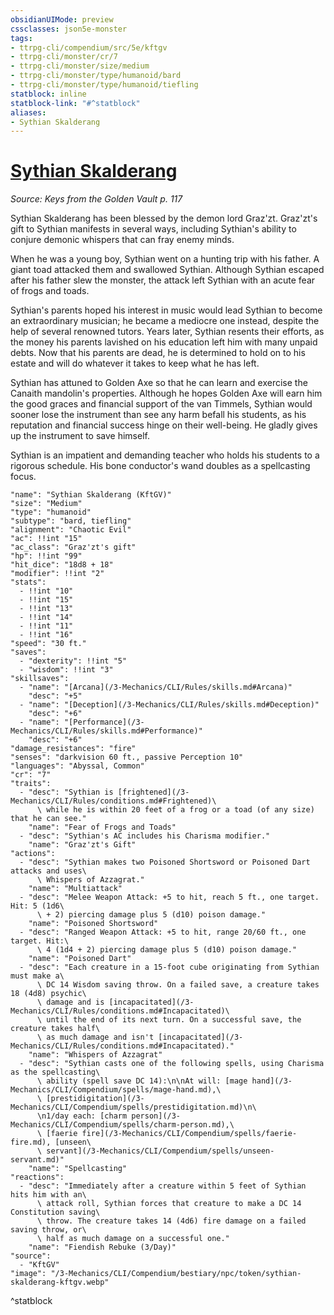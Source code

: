 ```yaml
---
obsidianUIMode: preview
cssclasses: json5e-monster
tags:
- ttrpg-cli/compendium/src/5e/kftgv
- ttrpg-cli/monster/cr/7
- ttrpg-cli/monster/size/medium
- ttrpg-cli/monster/type/humanoid/bard
- ttrpg-cli/monster/type/humanoid/tiefling
statblock: inline
statblock-link: "#^statblock"
aliases:
- Sythian Skalderang
---
```

# [Sythian Skalderang](3-Mechanics\CLI\Compendium\bestiary\npc/sythian-skalderang-kftgv.md)
*Source: Keys from the Golden Vault p. 117*  

Sythian Skalderang has been blessed by the demon lord Graz'zt. Graz'zt's gift to Sythian manifests in several ways, including Sythian's ability to conjure demonic whispers that can fray enemy minds.

When he was a young boy, Sythian went on a hunting trip with his father. A giant toad attacked them and swallowed Sythian. Although Sythian escaped after his father slew the monster, the attack left Sythian with an acute fear of frogs and toads.

Sythian's parents hoped his interest in music would lead Sythian to become an extraordinary musician; he became a mediocre one instead, despite the help of several renowned tutors. Years later, Sythian resents their efforts, as the money his parents lavished on his education left him with many unpaid debts. Now that his parents are dead, he is determined to hold on to his estate and will do whatever it takes to keep what he has left.

Sythian has attuned to Golden Axe so that he can learn and exercise the Canaith mandolin's properties. Although he hopes Golden Axe will earn him the good graces and financial support of the van Timmels, Sythian would sooner lose the instrument than see any harm befall his students, as his reputation and financial success hinge on their well-being. He gladly gives up the instrument to save himself.

Sythian is an impatient and demanding teacher who holds his students to a rigorous schedule. His bone conductor's wand doubles as a spellcasting focus.

```statblock
"name": "Sythian Skalderang (KftGV)"
"size": "Medium"
"type": "humanoid"
"subtype": "bard, tiefling"
"alignment": "Chaotic Evil"
"ac": !!int "15"
"ac_class": "Graz'zt's gift"
"hp": !!int "99"
"hit_dice": "18d8 + 18"
"modifier": !!int "2"
"stats":
  - !!int "10"
  - !!int "15"
  - !!int "13"
  - !!int "14"
  - !!int "11"
  - !!int "16"
"speed": "30 ft."
"saves":
  - "dexterity": !!int "5"
  - "wisdom": !!int "3"
"skillsaves":
  - "name": "[Arcana](/3-Mechanics/CLI/Rules/skills.md#Arcana)"
    "desc": "+5"
  - "name": "[Deception](/3-Mechanics/CLI/Rules/skills.md#Deception)"
    "desc": "+6"
  - "name": "[Performance](/3-Mechanics/CLI/Rules/skills.md#Performance)"
    "desc": "+6"
"damage_resistances": "fire"
"senses": "darkvision 60 ft., passive Perception 10"
"languages": "Abyssal, Common"
"cr": "7"
"traits":
  - "desc": "Sythian is [frightened](/3-Mechanics/CLI/Rules/conditions.md#Frightened)\
      \ while he is within 20 feet of a frog or a toad (of any size) that he can see."
    "name": "Fear of Frogs and Toads"
  - "desc": "Sythian's AC includes his Charisma modifier."
    "name": "Graz'zt's Gift"
"actions":
  - "desc": "Sythian makes two Poisoned Shortsword or Poisoned Dart attacks and uses\
      \ Whispers of Azzagrat."
    "name": "Multiattack"
  - "desc": "Melee Weapon Attack: +5 to hit, reach 5 ft., one target. Hit: 5 (1d6\
      \ + 2) piercing damage plus 5 (d10) poison damage."
    "name": "Poisoned Shortsword"
  - "desc": "Ranged Weapon Attack: +5 to hit, range 20/60 ft., one target. Hit:\
      \ 4 (1d4 + 2) piercing damage plus 5 (d10) poison damage."
    "name": "Poisoned Dart"
  - "desc": "Each creature in a 15-foot cube originating from Sythian must make a\
      \ DC 14 Wisdom saving throw. On a failed save, a creature takes 18 (4d8) psychic\
      \ damage and is [incapacitated](/3-Mechanics/CLI/Rules/conditions.md#Incapacitated)\
      \ until the end of its next turn. On a successful save, the creature takes half\
      \ as much damage and isn't [incapacitated](/3-Mechanics/CLI/Rules/conditions.md#Incapacitated)."
    "name": "Whispers of Azzagrat"
  - "desc": "Sythian casts one of the following spells, using Charisma as the spellcasting\
      \ ability (spell save DC 14):\n\nAt will: [mage hand](/3-Mechanics/CLI/Compendium/spells/mage-hand.md),\
      \ [prestidigitation](/3-Mechanics/CLI/Compendium/spells/prestidigitation.md)\n\
      \n1/day each: [charm person](/3-Mechanics/CLI/Compendium/spells/charm-person.md),\
      \ [faerie fire](/3-Mechanics/CLI/Compendium/spells/faerie-fire.md), [unseen\
      \ servant](/3-Mechanics/CLI/Compendium/spells/unseen-servant.md)"
    "name": "Spellcasting"
"reactions":
  - "desc": "Immediately after a creature within 5 feet of Sythian hits him with an\
      \ attack roll, Sythian forces that creature to make a DC 14 Constitution saving\
      \ throw. The creature takes 14 (4d6) fire damage on a failed saving throw, or\
      \ half as much damage on a successful one."
    "name": "Fiendish Rebuke (3/Day)"
"source":
  - "KftGV"
"image": "/3-Mechanics/CLI/Compendium/bestiary/npc/token/sythian-skalderang-kftgv.webp"
```
^statblock